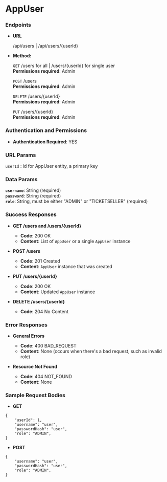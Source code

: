 # **AppUser**

### Endpoints

- **URL**

  /api/users | /api/users/{userId}

- **Method:**

  `GET` /users for all | /users/{userId} for single user<br />
  **Permissions required**: Admin<br />

  `POST` /users<br />
  **Permissions required**: Admin<br />

  `DELETE` /users/{userId}<br />
  **Permissions required**: Admin<br />

  `PUT` /users/{userId}<br />
  **Permissions required**: Admin<br />

### Authentication and Permissions

- **Authentication Required**: YES

### URL Params

`userId` : id for AppUser entity, a primary key

### Data Params

**`username`**: String (required)<br />
**`password`**: String (required)<br />
**`role`**: String, must be either "ADMIN" or "TICKETSELLER" (required)

### Success Responses

- **GET /users and /users/{userId}**

  - **Code**: 200 OK
  - **Content**: List of `AppUser` or a single `AppUser` instance

- **POST /users**

  - **Code**: 201 Created
  - **Content**: `AppUser` instance that was created

- **PUT /users/{userId}**

  - **Code**: 200 OK
  - **Content**: Updated `AppUser` instance

- **DELETE /users/{userId}**
  - **Code**: 204 No Content

### Error Responses

- **General Errors**

  - **Code**: 400 BAD_REQUEST
  - **Content**: None (occurs when there's a bad request, such as invalid role)

- **Resource Not Found**

  - **Code**: 404 NOT_FOUND
  - **Content**: None

### Sample Request Bodies

- **GET**

```
{
    "userId": 1,
    "username": "user",
    "passwordHash": "user",
    "role": "ADMIN",
}
```

- **POST**

```
{
    "username": "user",
    "passwordHash": "user",
    "role": "ADMIN",
}
```
